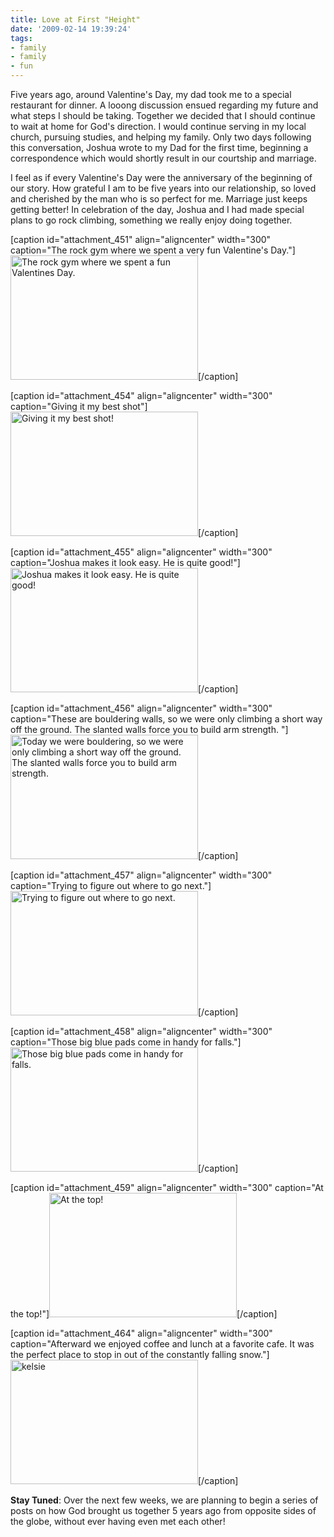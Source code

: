 ```yaml
---
title: Love at First "Height"
date: '2009-02-14 19:39:24'
tags:
- family
- family
- fun
---
```


Five years ago, around Valentine's Day, my dad took me to a special restaurant for dinner. A looong discussion ensued regarding my future and what steps I should be taking. Together we decided that I should continue to wait at home for God's direction. I would continue serving in my local church, pursuing studies, and helping my family. Only two days following this conversation, Joshua wrote to my Dad for the first time, beginning a correspondence which would shortly result in our courtship and marriage.

<!--more-->I feel as if every Valentine's Day were the anniversary of the beginning of our story. How grateful I am to be five years into our relationship, so loved and cherished by the man who is so perfect for me. Marriage just keeps getting better! In celebration of the day, Joshua and I had made special plans to go rock climbing, something we really enjoy doing together.

[caption id="attachment_451" align="aligncenter" width="300" caption="The rock gym where we spent a very fun Valentine&#39;s Day."]<a href="https://s3.amazonaws.com/content.ofreport.com/2009/02/dsc_4966.jpg"><img class="size-medium wp-image-451" title="dsc_4966" src="https://s3.amazonaws.com/content.ofreport.com/2009/02/dsc_4966-300x199.jpg" alt="The rock gym where we spent a fun Valentines Day." width="300" height="199" /></a>[/caption]

[caption id="attachment_454" align="aligncenter" width="300" caption="Giving it my best shot"]<a href="https://s3.amazonaws.com/content.ofreport.com/2009/02/dsc_4894.jpg"><img class="size-medium wp-image-454" title="dsc_4894" src="https://s3.amazonaws.com/content.ofreport.com/2009/02/dsc_4894-300x199.jpg" alt="Giving it my best shot!" width="300" height="199" /></a>[/caption]

[caption id="attachment_455" align="aligncenter" width="300" caption="Joshua makes it look easy. He is quite good!"]<a href="https://s3.amazonaws.com/content.ofreport.com/2009/02/dsc_4909.jpg"><img class="size-medium wp-image-455" title="dsc_4909" src="https://s3.amazonaws.com/content.ofreport.com/2009/02/dsc_4909-300x199.jpg" alt="Joshua makes it look easy. He is quite good!" width="300" height="199" /></a>[/caption]

[caption id="attachment_456" align="aligncenter" width="300" caption="These are bouldering walls, so we were only climbing a short way off the ground. The slanted walls force you to build arm strength. "]<a href="https://s3.amazonaws.com/content.ofreport.com/2009/02/dsc_4945.jpg"><img class="size-medium wp-image-456" title="dsc_4945" src="https://s3.amazonaws.com/content.ofreport.com/2009/02/dsc_4945-300x199.jpg" alt="Today we were bouldering, so we were only climbing a short way off the ground. The slanted walls force you to build arm strength. " width="300" height="199" /></a>[/caption]

[caption id="attachment_457" align="aligncenter" width="300" caption="Trying to figure out where to go next."]<a href="https://s3.amazonaws.com/content.ofreport.com/2009/02/dsc_4903.jpg"><img class="size-medium wp-image-457" title="dsc_4903" src="https://s3.amazonaws.com/content.ofreport.com/2009/02/dsc_4903-300x199.jpg" alt="Trying to figure out where to go next." width="300" height="199" /></a>[/caption]

[caption id="attachment_458" align="aligncenter" width="300" caption="Those big blue pads come in handy for falls."]<a href="https://s3.amazonaws.com/content.ofreport.com/2009/02/dsc_4953.jpg"><img class="size-medium wp-image-458" title="dsc_4953" src="https://s3.amazonaws.com/content.ofreport.com/2009/02/dsc_4953-300x199.jpg" alt="Those big blue pads come in handy for falls." width="300" height="199" /></a>[/caption]

[caption id="attachment_459" align="aligncenter" width="300" caption="At the top!"]<a href="https://s3.amazonaws.com/content.ofreport.com/2009/02/dsc_4960.jpg"><img class="size-medium wp-image-459" title="dsc_4960" src="https://s3.amazonaws.com/content.ofreport.com/2009/02/dsc_4960-300x199.jpg" alt="At the top!" width="300" height="199" /></a>[/caption]

[caption id="attachment_464" align="aligncenter" width="300" caption="Afterward we enjoyed coffee and lunch at a favorite cafe. It was the perfect place to stop in out of the constantly falling snow."]<a href="https://s3.amazonaws.com/content.ofreport.com/2009/02/dsc_49871.jpg"><img class="size-medium wp-image-464" title="dsc_49871" src="https://s3.amazonaws.com/content.ofreport.com/2009/02/dsc_49871-300x199.jpg" alt="kelsie" width="300" height="199" /></a>[/caption]

<strong> Stay Tuned</strong>: Over the next few weeks, we are planning to begin a series of posts on how God brought us together 5 years ago from opposite sides of the globe, without ever having even met each other!
